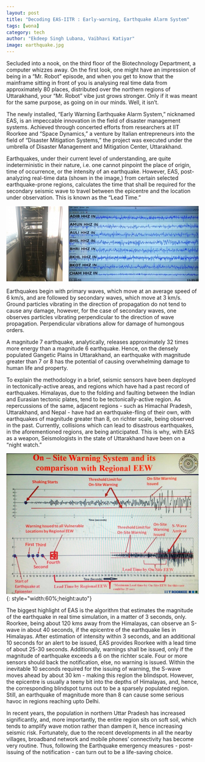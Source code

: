```yaml
---
layout: post
title: "Decoding EAS-IITR : Early-warning, Earthquake Alarm System"
tags: [wona]
category: tech
author: "Ekdeep Singh Lubana, Vaibhavi Katiyar"
image: earthquake.jpg
---
```


Secluded into a nook, on the third floor of the Biotechnology Department, a computer whizzes away. On the first look, one might have an impression of being in a “Mr. Robot” episode, and when you get to know that the mainframe sitting in front of you is analysing real time data from approximately 80 places, distributed over the northern regions of Uttarakhand, your “Mr. Robot” vibe just grows stronger. Only if it was meant for the same purpose, as going on in our minds. Well, it isn’t. 

The newly installed, “Early Warning Earthquake Alarm System,” nicknamed EAS, is an impeccable innovation in the field of disaster management systems. Achieved through concerted efforts from researchers at IIT Roorkee and “Space Dynamics,” a venture by Italian entrepreneurs into the field of “Disaster Mitigation Systems,” the project was executed under the umbrella of Disaster Management and Mitigation Center, Uttarakhand. 

Earthquakes, under their current level of understanding, are quite indeterministic in their nature, i.e. one cannot pinpoint the place of origin, time of occurrence, or the intensity of an earthquake. However, EAS, post-analyzing real-time data (shown in the image,) from certain selected earthquake-prone regions, calculates the time that shall be required for the secondary seismic wave to travel between the epicentre and the location under observation. This is known as the “Lead Time.”

![EAS 1](/images/posts/eas1.jpg)

Earthquakes begin with primary waves, which move at an average speed of 6 km/s, and are followed by secondary waves, which move at 3 km/s. Ground particles vibrating in the direction of propagation do not tend to cause any damage, however, for the case of secondary waves, one observes particles vibrating perpendicular to the direction of wave propagation. Perpendicular vibrations allow for damage of humongous orders.

A magnitude 7 earthquake, analytically, releases approximately 32 times more energy than a magnitude 6 earthquake. Hence, on the densely populated Gangetic Plains in Uttarakhand, an earthquake with magnitude greater than 7 or 8 has the potential of causing overwhelming damage to human life and property. 

To explain the methodology in a brief, seismic sensors have been deployed in tectonically-active areas, and regions which have had a past record of earthquakes. Himalayas, due to the folding and faulting between the Indian and Eurasian tectonic plates, tend to be tectonically-active region. As repercussions of the same, adjacent regions - such as Himachal Pradesh, Uttarakhand, and Nepal - have had an earthquake-fling of their own, with earthquakes of magnitude greater than 8, on richter scale, being observed in the past. Currently, collisions which can lead to disastrous earthquakes, in the aforementioned regions, are being anticipated. This is why, with EAS as a weapon, Seismologists in the state of Uttarakhand have been on a “night watch.”

![EAS 2](/images/posts/eas2.jpg){: style="width:60%;height:auto"}

The biggest highlight of EAS is the algorithm that estimates the magnitude of the earthquake in real time simulation, in a matter of 3 seconds, only. Roorkee, being about 120 kms away from the Himalayas, can observe an S-wave in about 40 seconds, if the epicentre of the earthquake lies in Himalayas. After estimation of intensity within 3 seconds, and an additional 10 seconds for an alert to be issued, EAS provides Roorkee with a lead time of about 25-30 seconds. Additionally, warnings shall be issued, only if the magnitude of earthquake exceeds a 6 on the richter scale. Four or more sensors should back the notification, else, no warning is issued. Within the inevitable 10 seconds required for the issuing of warning, the S-wave moves ahead by about 30 km - making this region the blindspot. However, the epicentre is usually a teeny bit into the depths of Himalayas, and, hence, the corresponding blindspot turns out to be a sparsely populated region. Still, an earthquake of magnitude more than 8 can cause some serious havoc in regions reaching upto Delhi.
 
In recent years, the population in northern Uttar Pradesh has increased significantly, and, more importantly, the entire region sits on soft soil, which tends to amplify wave motion rather than dampen it, hence increasing seismic risk. Fortunately, due to the recent developments in all the nearby villages, broadband network and mobile phones’ connectivity has become very routine. Thus, following the Earthquake emergency measures - post-issuing of the notification - can turn out to be a life-saving choice.
